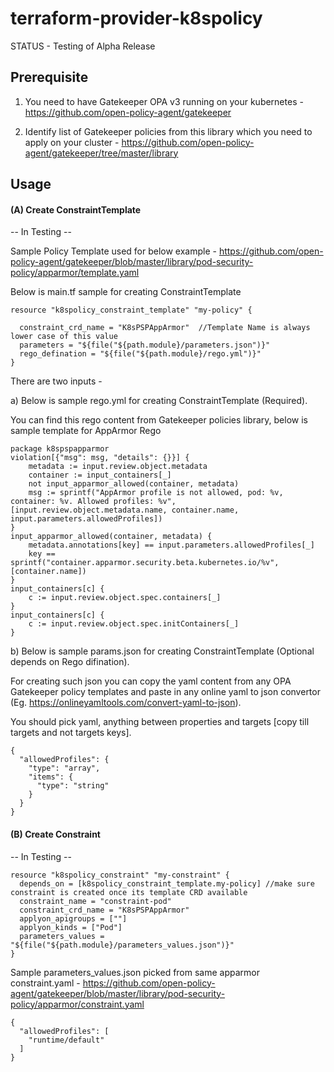 # terraform-provider-k8spolicy

STATUS - Testing of Alpha Release

## Prerequisite

1. You need to have Gatekeeper OPA v3 running on your kubernetes - https://github.com/open-policy-agent/gatekeeper

2. Identify list of Gatekeeper policies from this library which you need to apply on your cluster - https://github.com/open-policy-agent/gatekeeper/tree/master/library


## Usage

#### (A) Create ConstraintTemplate
-- In Testing --

Sample Policy Template used for below example - https://github.com/open-policy-agent/gatekeeper/blob/master/library/pod-security-policy/apparmor/template.yaml

Below is main.tf sample for creating ConstraintTemplate

```hcl
resource "k8spolicy_constraint_template" "my-policy" {

  constraint_crd_name = "K8sPSPAppArmor"  //Template Name is always lower case of this value
  parameters = "${file("${path.module}/parameters.json")}"
  rego_defination = "${file("${path.module}/rego.yml")}"
}
```
There are two inputs -

a) Below is sample rego.yml for creating ConstraintTemplate (Required).

You can find this rego content from Gatekeeper policies library, below is sample template for AppArmor Rego

```hcl
package k8spspapparmor
violation[{"msg": msg, "details": {}}] {
    metadata := input.review.object.metadata
    container := input_containers[_]
    not input_apparmor_allowed(container, metadata)
    msg := sprintf("AppArmor profile is not allowed, pod: %v, container: %v. Allowed profiles: %v", [input.review.object.metadata.name, container.name, input.parameters.allowedProfiles])
}
input_apparmor_allowed(container, metadata) {
    metadata.annotations[key] == input.parameters.allowedProfiles[_]
    key == sprintf("container.apparmor.security.beta.kubernetes.io/%v", [container.name])
}
input_containers[c] {
    c := input.review.object.spec.containers[_]
}
input_containers[c] {
    c := input.review.object.spec.initContainers[_]
}
```

b) Below is sample params.json for creating ConstraintTemplate (Optional depends on Rego difination).

For creating such json you can copy the yaml content from any OPA Gatekeeper policy templates and paste in any online yaml to json convertor (Eg. https://onlineyamltools.com/convert-yaml-to-json).

You should pick yaml, anything between properties and targets [copy till targets and not targets keys].

```hcl
{
  "allowedProfiles": {
    "type": "array",
    "items": {
      "type": "string"
    }
  }
}
```


#### (B) Create Constraint

-- In Testing --


```hcl
resource "k8spolicy_constraint" "my-constraint" {
  depends_on = [k8spolicy_constraint_template.my-policy] //make sure constraint is created once its template CRD available
  constraint_name = "constraint-pod"
  constraint_crd_name = "K8sPSPAppArmor"
  applyon_apigroups = [""]
  applyon_kinds = ["Pod"]
  parameters_values = "${file("${path.module}/parameters_values.json")}"
}

```

Sample parameters_values.json picked from same apparmor constraint.yaml -
https://github.com/open-policy-agent/gatekeeper/blob/master/library/pod-security-policy/apparmor/constraint.yaml

```hcl
{
  "allowedProfiles": [
    "runtime/default"
  ]
}
```
